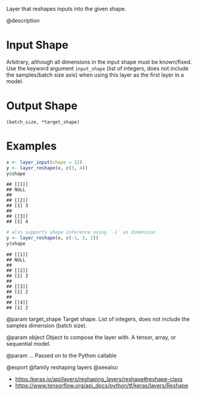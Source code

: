 Layer that reshapes inputs into the given shape.

@description

# Input Shape
Arbitrary, although all dimensions in the input shape must be
known/fixed. Use the keyword argument `input_shape` (list of integers,
does not include the samples/batch size axis) when using this layer as
the first layer in a model.

# Output Shape
`(batch_size, *target_shape)`

# Examples

```r
x <- layer_input(shape = 12)
y <- layer_reshape(x, c(3, 4))
y$shape
```

```
## [[1]]
## NULL
##
## [[2]]
## [1] 3
##
## [[3]]
## [1] 4
```


```r
# also supports shape inference using `-1` as dimension
y <- layer_reshape(x, c(-1, 2, 2))
y$shape
```

```
## [[1]]
## NULL
##
## [[2]]
## [1] 3
##
## [[3]]
## [1] 2
##
## [[4]]
## [1] 2
```

@param target_shape
Target shape. List of integers, does not include the
samples dimension (batch size).

@param object
Object to compose the layer with. A tensor, array, or sequential model.

@param ...
Passed on to the Python callable

@export
@family reshaping layers
@seealso
+ <https:/keras.io/api/layers/reshaping_layers/reshape#reshape-class>
+ <https://www.tensorflow.org/api_docs/python/tf/keras/layers/Reshape>

